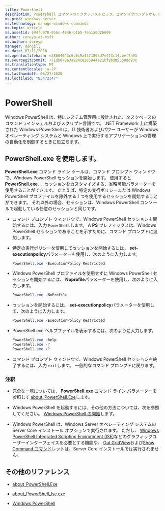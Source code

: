 ```yaml
---
title: PowerShell
description: Powershell コマンドのリファレンストピック。コマンドプロンプトから PowerShell コンソールを開きます。
ms.prod: windows-server
ms.technology: manage-windows-commands
ms.topic: article
ms.assetid: 694fc970-0b6c-4046-b1b5-7eb1a0d26609
author: coreyp-at-msft
ms.author: coreyp
manager: dongill
ms.date: 07/11/2018
ms.openlocfilehash: e38684943c6c0c9a4371803d7e473c14cbef7a91
ms.sourcegitcommit: 771db070a3a924c8265944e21bf9bd85350dd93c
ms.translationtype: MT
ms.contentlocale: ja-JP
ms.lasthandoff: 06/27/2020
ms.locfileid: "85472347"
---
```

# <a name="powershell"></a>PowerShell

Windows PowerShell は、特にシステム管理用に設計された、タスクベースのコマンドラインシェルおよびスクリプト言語です。 .NET Framework 上に構築された Windows PowerShell は、IT 技術者およびパワー ユーザーが Windows オペレーティング システムと Windows 上で実行するアプリケーションの管理の自動化を制御するときに役立ちます。

## <a name="using-powershellexe"></a>PowerShell.exe を使用します。

**PowerShell.exe** コマンド ライン ツールは、コマンド プロンプト ウィンドウで、Windows PowerShell セッションを開始します。 使用すると **PowerShell.exe**, 、セッションをカスタマイズする、省略可能パラメーターを使用することができます。 たとえば、特定の実行ポリシーまたは Windows PowerShell プロファイルを除外する 1 つを使用するセッションを開始することができます。 それ以外の場合、セッションは、Windows PowerShell コンソールで起動している任意のセッションと同じです。

- コマンド プロンプト ウィンドウで、Windows PowerShell セッションを開始するには、入力 `PowerShell`します。 A **PS** プレフィックスは、Windows PowerShell セッションであることを示すために、コマンド プロンプトに追加します。

- 特定の実行ポリシーを使用してセッションを開始するには、 **set-executionpolicy**パラメーターを使用し、次のように入力します。

    ```powershell
    PowerShell.exe -ExecutionPolicy Restricted
    ```

- Windows PowerShell プロファイルを使用せずに Windows PowerShell セッションを開始するには、 **Noprofile**パラメーターを使用し、次のように入力します。

    ```powershell
    PowerShell.exe -NoProfile
    ```

- セッションを開始するには、 **set-executionpolicy**パラメーターを使用して、次のように入力します。

    ```powershell
    PowerShell.exe -ExecutionPolicy Restricted
    ```

- PowerShell.exe ヘルプファイルを表示するには、次のように入力します。

    ```powershell
    PowerShell.exe -help
    PowerShell.exe -?
    PowerShell.exe /?
    ```

- コマンド プロンプト ウィンドウで、Windows PowerShell セッションを終了するには、入力 `exit`します。 一般的なコマンド プロンプトに戻ります。

### <a name="remarks"></a>注釈

- 完全な一覧については、 **PowerShell.exe** コマンド ライン パラメーターを参照して [about_PowerShell.Exe](https://docs.microsoft.com/powershell/module/microsoft.powershell.core/about/about_powershell_exe)します。

- Windows PowerShell を起動するには、その他の方法については、次を参照してください。 [Windows PowerShell の開始](https://docs.microsoft.com/powershell/scripting/windows-powershell/starting-windows-powershell)します。

- Windows PowerShell は、Windows Server オペレーティング システムの Server Core インストール オプションで実行されます。 ただし、 [Windows PowerShell Integrated Scripting Environment (ISE)](https://docs.microsoft.com/previous-versions//hh849182(v=technet.10))などのグラフィックユーザーインターフェイスを必要とする機能や、 [Out GridView](https://docs.microsoft.com/powershell/module/microsoft.powershell.utility/out-gridview)および[Show Command コマンド](https://docs.microsoft.com/powershell/module/Microsoft.PowerShell.Utility/Show-Command)レットは、Server Core インストールでは実行されません。

## <a name="additional-references"></a>その他のリファレンス

- [about_PowerShell.Exe](https://docs.microsoft.com/powershell/module/microsoft.powershell.core/about/about_powershell_exe)

- [about_PowerShell_Ise.exe](https://docs.microsoft.com/powershell/module/microsoft.powershell.core/about/about_powershell_ise_exe)

- [Windows PowerShell](https://docs.microsoft.com/powershell/)

